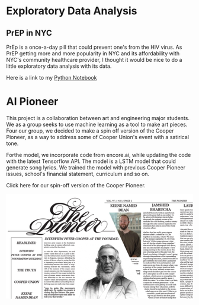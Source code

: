 # Exploratory Data Analysis 

## PrEP in NYC
PrEp is a once-a-day pill that could prevent one's from the HIV virus. As PrEP getting more and more popularity in NYC and its affordability with NYC's community healthcare provider, I thought it would be nice to do a little exploratory data analysis with its data.

Here is a link to my [Python Notebook](https://github.com/raymondminglee/Data-Science/blob/master/Expo/Expo.ipynb)

# AI Pioneer
This project is a collaboration between art and engineering major students. We as a group seeks to use machine learning as a tool to make art pieces. Four our group, we decided to make a spin off version of the Cooper Pioneer, as a way to address some of Cooper Union's event with a satirical tone.  

Forthe model, we incorporate code from encore.ai, while updating the code with the latest Tensorflow API. The model is a LSTM model that could generate song lyrics. We trained the model with previous Cooper Pioneer issues, school's financial statement, curriculum and so on.  

Click here for our spin-off version of the Cooper Pioneer.  

<img src="pic/AIPioneer.PNG?raw=true"/>